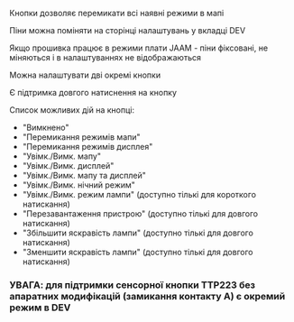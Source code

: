Кнопки дозволяє перемикати всі наявні режими в мапі

Піни можна поміняти на сторінці налаштувань у вкладці DEV

Якщо прошивка працює в режими плати JAAM - піни фіксовані, не міняються і в налаштуваннях не відображаються

Можна налаштувати дві окремі кнопки

Є підтримка довгого натиснення на кнопку

Список можливих дій на кнопці:
  - "Вимкнено"
  - "Перемикання режимів мапи"
  - "Перемикання режимів дисплея"
  - "Увімк./Вимк. мапу"
  - "Увімк./Вимк. дисплей"
  - "Увімк./Вимк. мапу та дисплей"
  - "Увімк./Вимк. нічний режим"
  - "Увімк./Вимк. режим лампи" (доступно тількі для короткого натискання)
  - "Перезавантаження пристрою" (доступно тількі для довгого натискання)
  - "Збільшити яскравість лампи" (доступно тількі для довгого натискання)
  - "Зменшити яскравість лампи" (доступно тількі для довгого натискання)

### УВАГА: для підтримки сенсорної кнопки TTP223 без апаратних модифікацій (замикання контакту А) є окремий режим в DEV